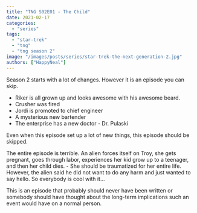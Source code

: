 ```yaml
---
title: "TNG S02E01 - The Child"
date: 2021-02-17
categories: 
  - "series"
tags: 
  - "star-trek"
  - "tng"
  - "tng season 2"
image: "/images/posts/series/star-trek-the-next-generation-2.jpg"
authors: ["HappyNeal"]
---
```


Season 2 starts with a lot of changes. However it is an episode you can skip.

- Riker is all grown up and looks awesome with his awesome beard.
- Crusher was fired
- Jordi is promoted to chief engineer
- A mysterious new bartender
- The enterprise has a new doctor - Dr. Pulaski

Even when this episode set up a lot of new things, this episode should be skipped.

The entire episode is terrible. An alien forces itself on Troy, she gets pregnant, goes through labor, experiences her kid grow up to a teenager, and then her child dies. - She should be traumatized for her entire life. However, the alien said he did not want to do any harm and just wanted to say hello. So everybody is cool with it...

This is an episode that probably should never have been written or somebody should have thought about the long-term implications such an event would have on a normal person.
